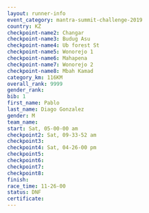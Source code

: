 ```yaml
---
layout: runner-info 
event_category: mantra-summit-challenge-2019 
country: KZ
checkpoint-name2: Changar
checkpoint-name3: Budug Asu
checkpoint-name4: Ub forest St
checkpoint-name5: Wonorejo 1
checkpoint-name6: Mahapena
checkpoint-name7: Wonorejo 2
checkpoint-name8: Mbah Kamad
category_km: 116KM
overall_rank: 9999
gender_rank: 
bib: 1
first_name: Pablo
last_name: Diago Gonzalez
gender: M
team_name: 
start: Sat, 05-00-00 am
checkpoint2: Sat, 09-33-52 am
checkpoint3: 
checkpoint4: Sat, 04-26-00 pm
checkpoint5: 
checkpoint6: 
checkpoint7: 
checkpoint8: 
finish: 
race_time: 11-26-00
status: DNF
certificate: 
---
```

